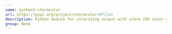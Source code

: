 ```yaml
---
name: python2-xtermcolor
url: https://pypi.org/project/xtermcolor/#files
description: Python module for colorizing output with xterm 256 color support.
group: None
---
```

